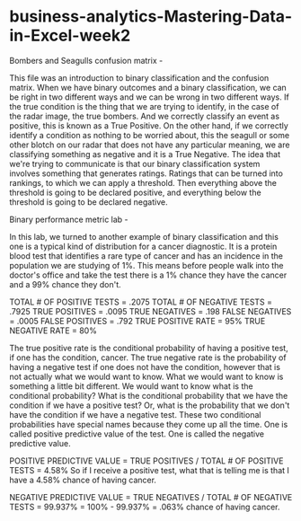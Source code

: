# business-analytics-Mastering-Data-in-Excel-week2

Bombers and Seagulls confusion matrix - 

This file was an introduction to binary classification and the confusion matrix. When we have binary outcomes and a binary classification, 
we can be right in two different ways and we can be wrong in two different ways. If the true condition is the thing that we are trying to identify, 
in the case of the radar image, the true bombers. And we correctly classify an event as positive, this is known as a True Positive. On the other hand, 
if we correctly identify a condition as nothing to be worried about, this the seagull or some other blotch on our radar that does not have any particular meaning, 
we are classifying something as negative and it is a True Negative. The idea that we're trying to communicate is that our binary classification system involves 
something that generates ratings. Ratings that can be turned into rankings, to which we can apply a threshold. Then everything above the threshold is going to be 
declared positive, and everything below the threshold is going to be declared negative.


Binary performance metric lab -

In this lab, we turned to another example of binary classification and this one is a typical kind of distribution for a cancer diagnostic. It is a protein blood test
that identifies a rare type of cancer and has an incidence in the population we are studying of 1%. This means before people walk into the doctor's office and take the test there is a 1% chance they have the cancer and a 99% chance they don't.

TOTAL # OF POSITIVE TESTS = .2075
TOTAL # OF NEGATIVE TESTS = .7925
TRUE POSITIVES = .0095
TRUE NEGATIVES = .198
FALSE NEGATIVES = .0005
FALSE POSITIVES = .792
TRUE POSITIVE RATE = 95%
TRUE NEGATIVE RATE = 80%

The true positive rate is the conditional probability of having a positive test, if one has the condition, cancer. 
The true negative rate is the probability of having a negative test if one does not have the condition, however that is not actually what we would want to know. What we would want to know is something a little bit different. We would want to know what is the conditional probability? What is the conditional probability that we have the condition
if we have a positive test? Or, what is the probability that we don't have the condition if we have a negative test. These two conditional probabilities have special names because they come up all the time. One is called positive predictive value of the test. One is called the negative predictive value.

POSITIVE PREDICTIVE VALUE = TRUE POSITIVES / TOTAL # OF POSITIVE TESTS = 4.58%    So if I receive a positive test, what that is telling me is that I have a 4.58% chance of having cancer. 

NEGATIVE PREDICTIVE VALUE = TRUE NEGATIVES / TOTAL # OF NEGATIVE TESTS = 99.937%     =    100% - 99.937% = .063% chance of having cancer. 

